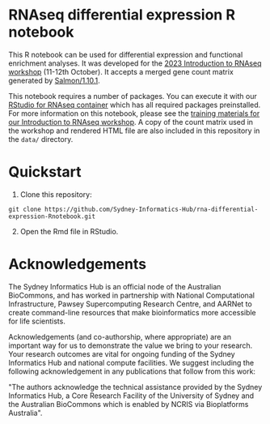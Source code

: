 # RNAseq differential expression R notebook 

This R notebook can be used for differential expression and functional enrichment analyses. It was developed for the [2023 Introduction to RNAseq workshop](https://sydney-informatics-hub.github.io/rnaseq-workshop-2023/) (11-12th October). It accepts a merged gene count matrix generated by [Salmon/1.10.1](https://combine-lab.github.io/salmon/). 

This notebook requires a number of packages. You can execute it with our [RStudio for RNAseq container](https://github.com/Sydney-Informatics-Hub/Rstudio-rnaseq-contained) which has all required packages preinstalled. For more information on this notebook, please see the [training materials for our Introduction to RNAseq workshop](https://sydney-informatics-hub.github.io/rnaseq-workshop-2023/). A copy of the count matrix used in the workshop and rendered HTML file are also included in this repository in the `data/` directory.  

# Quickstart

1. Clone this repository: 

```
git clone https://github.com/Sydney-Informatics-Hub/rna-differential-expression-Rnotebook.git
```

2. Open the Rmd file in RStudio. 

# Acknowledgements 

The Sydney Informatics Hub is an official node of the Australian BioCommons, and has worked in partnership with National Computational Infrastructure, Pawsey Supercomputing Research Centre, and AARNet to create command-line resources that make bioinformatics more accessible for life scientists. 

Acknowledgements (and co-authorship, where appropriate) are an important way for us to demonstrate the value we bring to your research. Your research outcomes are vital for ongoing funding of the Sydney Informatics Hub and national compute facilities. We suggest including the following acknowledgement in any publications that follow from this work:

"The authors acknowledge the technical assistance provided by the Sydney Informatics Hub, a Core Research Facility of the University of Sydney and the Australian BioCommons which is enabled by NCRIS via Bioplatforms Australia".
